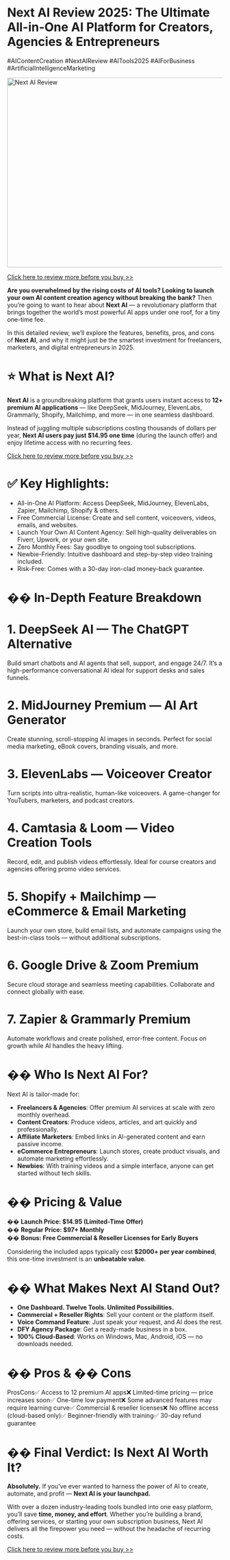 # Next AI Review 2025: The Ultimate All-in-One AI Platform for Creators, Agencies & Entrepreneurs
#AIContentCreation
#NextAIReview
#AITools2025
#AIForBusiness
#ArtificialIntelligenceMarketing
<div>
  <div>
    <div>
      <div role="button" tabindex="0">
        <div><img alt="Next AI Review" width="700" height="442" loading="eager" role="presentation" src="https://miro.medium.com/v2/resize:fit:1050/1*DcNN0Z74EstO3jLFQybIGA.png" /></div>
      </div>
      <p id="4672" data-selectable-paragraph=""><a href="https://aidigireview.com/nextai-review/" rel="noopener ugc nofollow" target="_blank">Click here to review more before you buy &gt;&gt;</a></p>
      <p id="54df" data-selectable-paragraph=""><strong>Are you overwhelmed by the rising costs of AI tools? Looking to launch your own AI content creation agency without breaking the bank?</strong>&nbsp;Then you&rsquo;re going to want to hear about&nbsp;<strong>Next AI</strong>&nbsp;&mdash; a revolutionary platform that brings together the world&rsquo;s most powerful AI apps under one roof, for a tiny one-time fee.</p>
      <p id="8e8f" data-selectable-paragraph="">In this detailed review, we&rsquo;ll explore the features, benefits, pros, and cons of&nbsp;<strong>Next AI</strong>, and why it might just be the smartest investment for freelancers, marketers, and digital entrepreneurs in 2025.</p>
    </div>
  </div>
</div>
<div role="separator"> </div>
<div>
  <div>
    <div>
      <h1 id="eaa4" data-selectable-paragraph="">&#11088; What is Next AI?</h1>
      <p id="5088" data-selectable-paragraph=""><strong>Next AI</strong>&nbsp;is a groundbreaking platform that grants users instant access to&nbsp;<strong>12+ premium AI applications</strong>&nbsp;&mdash; like DeepSeek, MidJourney, ElevenLabs, Grammarly, Shopify, Mailchimp, and more &mdash; in one seamless dashboard.</p>
      <p id="79e5" data-selectable-paragraph="">Instead of juggling multiple subscriptions costing thousands of dollars per year,&nbsp;<strong>Next AI users pay just $14.95 one time</strong>&nbsp;(during the launch offer) and enjoy lifetime access with no recurring fees.</p>
      <p id="0a7e" data-selectable-paragraph=""><a href="https://aidigireview.com/nextai-review/" rel="noopener ugc nofollow" target="_blank">Click here to review more before you buy &gt;&gt;</a></p>
      <h1 id="58e5" data-selectable-paragraph="">&#9989; Key Highlights:</h1>
      <ul>
        <li id="26e4" data-selectable-paragraph="">All-in-One AI Platform: Access DeepSeek, MidJourney, ElevenLabs, Zapier, Mailchimp, Shopify &amp; others.</li>
        <li id="4bf5" data-selectable-paragraph="">Free Commercial License: Create and sell content, voiceovers, videos, emails, and websites.</li>
        <li id="cb04" data-selectable-paragraph="">Launch Your Own AI Content Agency: Sell high-quality deliverables on Fiverr, Upwork, or your own site.</li>
        <li id="6b85" data-selectable-paragraph="">Zero Monthly Fees: Say goodbye to ongoing tool subscriptions.</li>
        <li id="935b" data-selectable-paragraph="">Newbie-Friendly: Intuitive dashboard and step-by-step video training included.</li>
        <li id="21ec" data-selectable-paragraph="">Risk-Free: Comes with a 30-day iron-clad money-back guarantee.</li>
      </ul>
    </div>
  </div>
</div>
<div role="separator"> </div>
<div>
  <div>
    <div>
      <h1 id="8f62" data-selectable-paragraph="">&#55357;&#56589; In-Depth Feature Breakdown</h1>
      <h1 id="4f87" data-selectable-paragraph="">1. DeepSeek AI &mdash; The ChatGPT Alternative</h1>
      <p id="0436" data-selectable-paragraph="">Build smart chatbots and AI agents that sell, support, and engage 24/7. It&rsquo;s a high-performance conversational AI ideal for support desks and sales funnels.</p>
      <h1 id="5e14" data-selectable-paragraph="">2. MidJourney Premium &mdash; AI Art Generator</h1>
      <p id="8920" data-selectable-paragraph="">Create stunning, scroll-stopping AI images in seconds. Perfect for social media marketing, eBook covers, branding visuals, and more.</p>
      <h1 id="c651" data-selectable-paragraph="">3. ElevenLabs &mdash; Voiceover Creator</h1>
      <p id="80bb" data-selectable-paragraph="">Turn scripts into ultra-realistic, human-like voiceovers. A game-changer for YouTubers, marketers, and podcast creators.</p>
      <h1 id="10d4" data-selectable-paragraph="">4. Camtasia &amp; Loom &mdash; Video Creation Tools</h1>
      <p id="3c87" data-selectable-paragraph="">Record, edit, and publish videos effortlessly. Ideal for course creators and agencies offering promo video services.</p>
      <h1 id="320d" data-selectable-paragraph="">5. Shopify + Mailchimp &mdash; eCommerce &amp; Email Marketing</h1>
      <p id="e88e" data-selectable-paragraph="">Launch your own store, build email lists, and automate campaigns using the best-in-class tools &mdash; without additional subscriptions.</p>
      <h1 id="0e0b" data-selectable-paragraph="">6. Google Drive &amp; Zoom Premium</h1>
      <p id="5b3f" data-selectable-paragraph="">Secure cloud storage and seamless meeting capabilities. Collaborate and connect globally with ease.</p>
      <h1 id="2655" data-selectable-paragraph="">7. Zapier &amp; Grammarly Premium</h1>
      <p id="e9ed" data-selectable-paragraph="">Automate workflows and create polished, error-free content. Focus on growth while AI handles the heavy lifting.</p>
    </div>
  </div>
</div>
<div role="separator"> </div>
<div>
  <div>
    <div>
      <h1 id="0fbd" data-selectable-paragraph="">&#55357;&#56508; Who Is Next AI For?</h1>
      <p id="4bee" data-selectable-paragraph="">Next AI is tailor-made for:</p>
      <ul>
        <li id="a96e" data-selectable-paragraph=""><strong>Freelancers &amp; Agencies</strong>: Offer premium AI services at scale with zero monthly overhead.</li>
        <li id="a064" data-selectable-paragraph=""><strong>Content Creators</strong>: Produce videos, articles, and art quickly and professionally.</li>
        <li id="acc4" data-selectable-paragraph=""><strong>Affiliate Marketers</strong>: Embed links in AI-generated content and earn passive income.</li>
        <li id="5d97" data-selectable-paragraph=""><strong>eCommerce Entrepreneurs</strong>: Launch stores, create product visuals, and automate marketing effortlessly.</li>
        <li id="9825" data-selectable-paragraph=""><strong>Newbies</strong>: With training videos and a simple interface, anyone can get started without tech skills.</li>
      </ul>
    </div>
  </div>
</div>
<div role="separator"> </div>
<div>
  <div>
    <div>
      <h1 id="7c2b" data-selectable-paragraph="">&#55357;&#56496; Pricing &amp; Value</h1>
      <p id="2a9e" data-selectable-paragraph="">&#55357;&#56613;&nbsp;<strong>Launch Price: $14.95 (Limited-Time Offer)</strong><br />
        &#55357;&#56960;&nbsp;<strong>Regular Price: $97+ Monthly</strong><br />
        &#55356;&#57217;&nbsp;<strong>Bonus: Free Commercial &amp; Reseller Licenses for Early Buyers</strong></p>
      <p id="f648" data-selectable-paragraph="">Considering the included apps typically cost&nbsp;<strong>$2000+ per year combined</strong>, this one-time investment is an&nbsp;<strong>unbeatable value</strong>.</p>
    </div>
  </div>
</div>
<div role="separator"> </div>
<div>
  <div>
    <div>
      <h1 id="134b" data-selectable-paragraph="">&#55357;&#56613; What Makes Next AI Stand Out?</h1>
      <ul>
        <li id="0a17" data-selectable-paragraph=""><strong>One Dashboard. Twelve Tools. Unlimited Possibilities.</strong></li>
        <li id="09e7" data-selectable-paragraph=""><strong>Commercial + Reseller Rights</strong>: Sell your content or the platform itself.</li>
        <li id="f3b4" data-selectable-paragraph=""><strong>Voice Command Feature</strong>: Just speak your request, and AI does the rest.</li>
        <li id="b83c" data-selectable-paragraph=""><strong>DFY Agency Package</strong>: Get a ready-made business in a box.</li>
        <li id="9a9c" data-selectable-paragraph=""><strong>100% Cloud-Based</strong>: Works on Windows, Mac, Android, iOS &mdash; no downloads needed.</li>
      </ul>
    </div>
  </div>
</div>
<div role="separator"> </div>
<div>
  <div>
    <div>
      <h1 id="e447" data-selectable-paragraph="">&#55357;&#56397; Pros &amp; &#55357;&#56398; Cons</h1>
      <p id="f37d" data-selectable-paragraph="">ProsCons&#9989; Access to 12 premium AI apps&#10060; Limited-time pricing &mdash; price increases soon&#9989; One-time low payment&#10060; Some advanced features may require learning curve&#9989; Commercial &amp; reseller licenses&#10060; No offline access (cloud-based only)&#9989; Beginner-friendly with training&#9989; 30-day refund guarantee</p>
    </div>
  </div>
</div>
<div role="separator"> </div>
<div>
  <div>
    <div>
      <h1 id="15bd" data-selectable-paragraph="">&#55358;&#56800; Final Verdict: Is Next AI Worth It?</h1>
      <p id="04fc" data-selectable-paragraph=""><strong>Absolutely.</strong>&nbsp;If you&rsquo;ve ever wanted to harness the power of AI to create, automate, and profit &mdash;&nbsp;<strong>Next AI is your launchpad.</strong></p>
      <p id="7b47" data-selectable-paragraph="">With over a dozen industry-leading tools bundled into one easy platform, you&rsquo;ll save&nbsp;<strong>time, money, and effort</strong>. Whether you&rsquo;re building a brand, offering services, or starting your own subscription business, Next AI delivers all the firepower you need &mdash; without the headache of recurring costs.</p>
      <p id="fb18" data-selectable-paragraph=""><a href="https://aidigireview.com/nextai-review/" rel="noopener ugc nofollow" target="_blank">Click here to review more before you buy &gt;&gt;</a></p>
    </div>
  </div>
</div>
